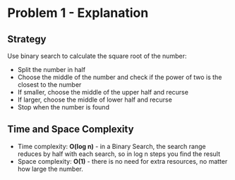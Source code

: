 # Problem 1 - Explanation
## Strategy
Use binary search to calculate the square root of the number:
- Split the number in half
- Choose the middle of the number and check if the power of two is the closest to the number
- If smaller, choose the middle of the upper half and recurse
- If larger, choose the middle of lower half and recurse
- Stop when the number is found

## Time and Space Complexity
- Time complexity: **O(log n)** - in a Binary Search, the search range reduces by half with each search, so in log n steps you find the result
- Space complexity: **O(1)** - there is no need for extra resources, no matter how large the number.
